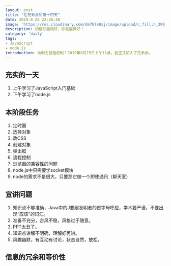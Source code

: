 ```yaml
---
layout: post
title: "在兄弟会的第十四天"
date: 2019-8-28 22:26:40
image: 'https://res.cloudinary.com/dm7h7e8xj/image/upload/c_fill,h_399,w_760/v1501268554/sunrise_ttb9nk.jpg'
description: 相信你能做好，你就能做好！
category: 'daily'
tags:
- JavaScript
- node.js
introduction: 自制力就是权利！2019年8月15日上午11点，我正式加入了兄弟会。
---
```


## 充实的一天
1. 上午学习了JavaScript入门基础  
2. 下午学习了node.js  

## 本阶段任务
1. 定时器
2. 选择对象
3. 改CSS
4. 创建对象
5. 弹出框
6. 流程控制
7. 浏览器的兼容性的问题
8. node.js中只需要学socket模块
9. node的需求不是很大，只要那它做一个即使通讯（聊天室）

## 宣讲问题
1. 知识点不够准确，Java中的J要跟发明者的首字母呼应，学术要严谨，不要出现“应该”的词汇。  
2. 准备不充分，台风不稳，风格过于随意。  
3. PPT太丑了。  
4. 知识点讲解不明确，理解好再讲。  
5. 风趣幽默，有互动有讨论，状态自然，放松。  

## 信息的冗余和等价性





